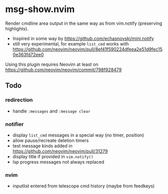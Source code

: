 # msg-show.nvim
Render cmdline area output in the same way as from vim.notify (preserving highlights). 

- Inspired in some way by https://github.com/echasnovski/mini.notify
- still very experimental, for example `list_cmd` works with https://github.com/neovim/neovim/pull/8ef41f590224dfeea2e51d9fec150e363fd72ee0

Using this plugin requires Neovim at least on https://github.com/neovim/neovim/commit/798f928479

## Todo
### redirection
- handle `:messages` and `:message clear`
### notifier
- display `list_cmd` messages in a special way (no timer, position)
- allow pause/recreate deletion timers
- test message kinds added in https://github.com/neovim/neovim/pull/31279
- display title if provided in `vim.notify()`
- lsp progress messages not always replaced
### nvim
- inputlist entered from telescope cmd history (maybe from feedkeys)
